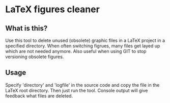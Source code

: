 # LaTeX figures cleaner
## What is this?
Use this tool to delete unused (obsolete) graphic files in a LaTeX project in a specified directory. When often switching figrues, many files get layed up which are not needed anymore. Also useful when using GIT to stop versioning obsolete figures.

## Usage
Specify 'directory' and 'logfile' in the source code and copy the file in the LaTeX root directory. Then just run the tool. Console output will give feedback what files are deleted.